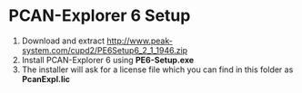 # PCAN-Explorer 6 Setup
1. Download and extract http://www.peak-system.com/cupd2/PE6Setup6_2_1_1946.zip
1. Install PCAN-Explorer 6 using **PE6-Setup.exe**
1. The installer will ask for a license file which you can find in this folder as **PcanExpl.lic**
